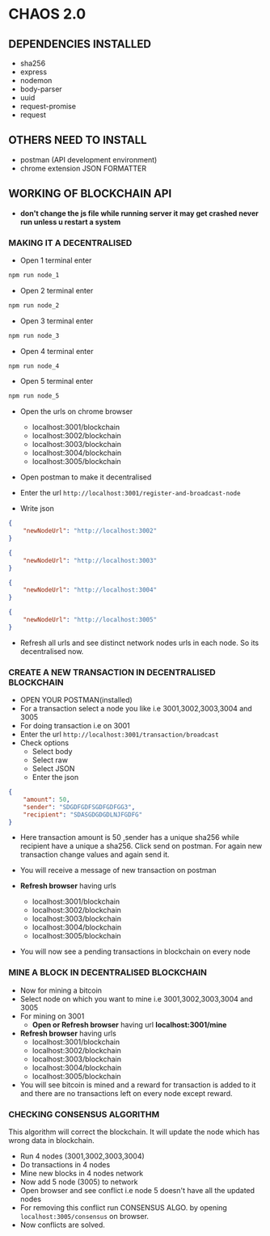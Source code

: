 # CHAOS 2.0

## DEPENDENCIES INSTALLED

* sha256
* express
* nodemon
* body-parser
* uuid
* request-promise
* request

## OTHERS NEED TO INSTALL

* postman (API development environment)
* chrome extension JSON FORMATTER

## WORKING OF BLOCKCHAIN API

* **don't change the js file while running server it may get crashed never run unless u restart a system**

### MAKING IT A DECENTRALISED

* Open 1 terminal enter

```bash
npm run node_1
```

* Open 2 terminal enter

```bash
npm run node_2
```

* Open 3 terminal enter

```bash
npm run node_3
```

* Open 4 terminal enter

```bash
npm run node_4
```

* Open 5 terminal enter

```bash
npm run node_5
```

* Open the urls on chrome browser
  * localhost:3001/blockchain
  * localhost:3002/blockchain
  * localhost:3003/blockchain
  * localhost:3004/blockchain
  * localhost:3005/blockchain

* Open postman to make it decentralised
* Enter the url ```http://localhost:3001/register-and-broadcast-node```
* Write json

```json
{
    "newNodeUrl": "http://localhost:3002"
}
```

```json
{
    "newNodeUrl": "http://localhost:3003"
}
```

```json
{
    "newNodeUrl": "http://localhost:3004"
}
```

```json
{
    "newNodeUrl": "http://localhost:3005"
}
```

* Refresh all urls and see distinct network nodes urls in each node. So its decentralised now.

### CREATE A NEW TRANSACTION IN DECENTRALISED BLOCKCHAIN

* OPEN YOUR POSTMAN(installed)
* For a transaction select a node you like i.e 3001,3002,3003,3004 and 3005
* For doing transaction i.e on 3001
* Enter the url ```http://localhost:3001/transaction/broadcast```
* Check options
  * Select body
  * Select raw
  * Select JSON
  * Enter the json

```json
{
    "amount": 50,
    "sender": "SDGDFGDFSGDFGDFGG3",
    "recipient": "SDASGDGDGDLNJFGDFG"
}
```

* Here transaction amount is 50 ,sender has a unique sha256 while recipient have a unique a sha256. Click send on postman. For again new transaction change values and again send it.
* You will receive a message of new transaction on postman

* **Refresh browser** having urls
  * localhost:3001/blockchain
  * localhost:3002/blockchain
  * localhost:3003/blockchain
  * localhost:3004/blockchain
  * localhost:3005/blockchain
* You will now see a pending transactions in blockchain on every node

### MINE A BLOCK IN DECENTRALISED BLOCKCHAIN

* Now for mining a bitcoin
* Select node on which you want to mine i.e 3001,3002,3003,3004 and 3005
* For mining on 3001
  * **Open or Refresh browser** having url **localhost:3001/mine**
* **Refresh browser** having urls
  * localhost:3001/blockchain
  * localhost:3002/blockchain
  * localhost:3003/blockchain
  * localhost:3004/blockchain
  * localhost:3005/blockchain
* You will see bitcoin is mined and a reward for transaction is added to it and there are no transactions left on every node except reward.

### CHECKING CONSENSUS ALGORITHM

This algorithm will correct the blockchain. It will update the node which has wrong data in blockchain.

* Run 4 nodes (3001,3002,3003,3004)
* Do transactions in 4 nodes
* Mine new blocks in 4 nodes network
* Now add 5 node (3005) to network
* Open browser and see conflict i.e node 5 doesn't have all the updated nodes
* For removing this conflict run CONSENSUS ALGO. by opening ```localhost:3005/consensus``` on browser.
* Now conflicts are solved.